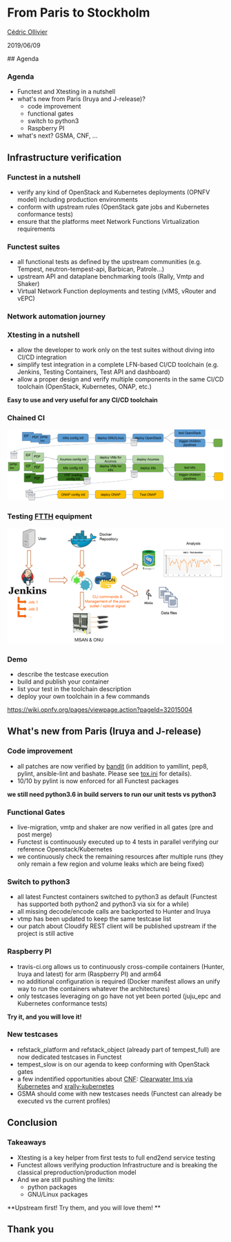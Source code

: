 # From Paris to Stockholm

[Cédric Ollivier](mailto:cedric.ollivier@orange.com)

2019/06/09



## Agenda


### Agenda

- Functest and Xtesting in a nutshell
- what's new from Paris (Iruya and J-release)?
  - code improvement
  - functional gates
  - switch to python3
  - Raspberry PI
- what's next? GSMA, CNF, ...



## Infrastructure verification


### Functest in a nutshell

- verify any kind of OpenStack and Kubernetes deployments (OPNFV model)
  including production environments
- conform with upstream rules (OpenStack gate jobs and Kubernetes conformance
  tests)
- ensure that the platforms meet Network Functions Virtualization requirements


### Functest suites

- all functional tests as defined by the upstream communities (e.g. Tempest,
  neutron-tempest-api, Barbican, Patrole...)
- upstream API and dataplane benchmarking tools (Rally, Vmtp and Shaker)
- Virtual Network Function deployments and testing (vIMS, vRouter and vEPC)



### Network automation journey


### Xtesting in a nutshell

- allow the developer to work only on the test suites without diving into
  CI/CD integration
- simplify test integration in a complete LFN-based CI/CD toolchain (e.g.
  Jenkins, Testing Containers, Test API and dashboard)
- allow a proper design and verify multiple components in the same CI/CD
  toolchain (OpenStack, Kubernetes, ONAP, etc.)

**Easy to use and very useful for any CI/CD toolchain**


### Chained CI

![OPNFV](chainedci.png)
<!-- .element: style="border: 0" -->


### Testing [FTTH](https://en.wikipedia.org/wiki/Fiber_to_the_x) equipment

![OPNFV](ftth.png)
<!-- .element: style="border: 0; width: 90%" -->


### Demo

- describe the testcase execution
- build and publish your container
- list your test in the toolchain description
- deploy your own toolchain in a few commands

https://wiki.opnfv.org/pages/viewpage.action?pageId=32015004



## What's new from Paris (Iruya and J-release)


### Code improvement

- all patches are now verified by [bandit](https://github.com/PyCQA/bandit) (in
  addition to yamllint, pep8, pylint, ansible-lint and bashate. Please see
  [tox.ini](https://git.opnfv.org/functest/tree/tox.ini) for details).
- 10/10 by pylint is now enforced for all
  Functest packages

**we still need python3.6 in build servers to run our unit tests vs python3**


### Functional Gates

- live-migration, vmtp and shaker are now verified in all gates (pre and post
  merge)
- Functest is continuously executed up to 4 tests in parallel verifying our
  reference Openstack/Kubernetes
- we continuously check the remaining resources after multiple runs (they only
  remain a few region and volume leaks which are being fixed)


### Switch to python3

- all latest Functest containers switched to python3 as default (Functest has
  supported both python2 and python3 via six for a while)
- all missing decode/encode calls are backported to Hunter and Iruya
- vtmp has been updated to keep the same testcase list
- our patch about Cloudify REST client will be published upstream if the
  project is still active


### Raspberry PI

- travis-ci.org allows us to continuously cross-compile containers (Hunter,
  Iruya and latest) for arm (Raspberry PI) and arm64
- no additional configuration is required (Docker manifest allows an unify way
  to run the containers whatever the architectures)
- only testcases leveraging on go have not yet been ported (juju_epc and
  Kubernetes conformance tests)

**Try it, and you will love it!**


### New testcases

- refstack_platform and refstack_object (already part of tempest_full) are now
  dedicated testcases in Functest
- tempest_slow is on our agenda to keep conforming with OpenStack gates
- a few indentified opportunities about
[CNF](https://www.cncf.io/announcement/2019/02/25/cncf-launches-cloud-native-network-functions-cnf-testbed/):
[Clearwater Ims via Kubernetes](https://github.com/Metaswitch/clearwater-docker/)
and [xrally-kubernetes](https://github.com/xrally/xrally-kubernetes)
- GSMA should come with new testcases needs (Functest can already be executed
  vs the current profiles)


## Conclusion


### Takeaways

- Xtesting is a key helper from first tests to full end2end service testing
- Functest allows verifying production Infrastructure and is breaking the
  classical preproduction/production model
- And we are still pushing the limits:
  - python packages
  - GNU/Linux packages

**Upstream first! Try them, and you will love them! **



## Thank you
